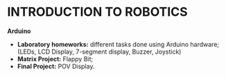 # INTRODUCTION TO ROBOTICS

**Arduino**

- **Laboratory homeworks:** different tasks done using Arduino hardware; (LEDs, LCD Display, 7-segment display, Buzzer, Joystick)
- **Matrix Project:** Flappy Bit;
- **Final Project:** POV Display.

